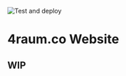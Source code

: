![Test and deploy](https://github.com/4raum/4raum.co/workflows/Test%20and%20deploy/badge.svg)
# 4raum.co Website

## WIP
